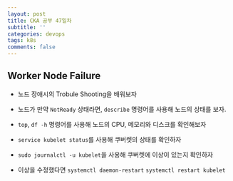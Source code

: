 ```yaml
---
layout: post
title: CKA 공부 47일차
subtitle: ''
categories: devops
tags: k8s
comments: false
---
```


## Worker Node Failure

- 노드 장애시의 Trobule Shooting을 배워보자

- 노드가 만약 `NotReady` 상태라면, `describe` 명령어를 사용해 노드의 상태를 보자.

- `top`, `df -h` 명령어를 사용해 노드의 CPU, 메모리와 디스크를 확인해보자

- `service kubelet status`를 사용해 쿠버렛의 상태를 확인하자

- `sudo journalctl -u kubelet`을 사용해 쿠버렛에 이상이 있는지 확인하자

- 이상을 수정했다면 `systemctl daemon-restart` `systemctl restart kubelet`
